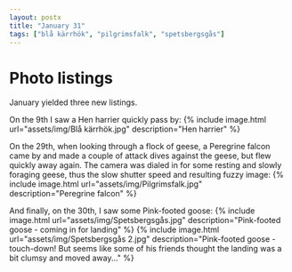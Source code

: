 ```yaml
---
layout: postx
title: "January 31"
tags: ["blå kärrhök", "pilgrimsfalk", "spetsbergsgås"]
---
```

# Photo listings
January yielded three new listings.

On the 9th I saw a Hen harrier quickly pass by:
{% include image.html url="assets/img/Blå kärrhök.jpg" description="Hen harrier" %}

On the 29th, when looking through a flock of geese, a Peregrine falcon came by
and made a couple of attack dives against the geese, but flew quickly away
again. The camera was dialed in for some resting and slowly foraging geese,
thus the slow shutter speed and resulting fuzzy image:
{% include image.html url="assets/img/Pilgrimsfalk.jpg" description="Peregrine falcon" %}

And finally, on the 30th, I saw some Pink-footed goose:
{% include image.html url="assets/img/Spetsbergsgås.jpg" description="Pink-footed goose - coming in for landing" %}
{% include image.html url="assets/img/Spetsbergsgås 2.jpg" description="Pink-footed goose - touch-down! But seems like some of his friends thought the landing was a bit clumsy and moved away..." %}
